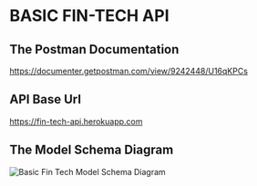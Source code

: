# BASIC FIN-TECH API
## The Postman Documentation
https://documenter.getpostman.com/view/9242448/U16qKPCs
## API Base Url
https://fin-tech-api.herokuapp.com
## The Model Schema Diagram
![Basic Fin Tech Model Schema Diagram](https://res.cloudinary.com/bringforthjoy/image/upload/v1631915833/fin-tech-model-schema.png)
